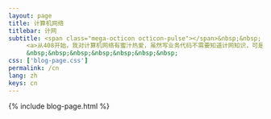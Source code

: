 ```yaml
---
layout: page
title: 计算机网络
titlebar: 计网
subtitle: <span class="mega-octicon octicon-pulse"></span>&nbsp;&nbsp;
     <a>从408开始，我对计算机网络有蜜汁热爱，虽然写业务代码不需要知道计网知识，可是我们生活当中随时随地都在接触网络，你们难道不好奇吗~</a><br/>
     &nbsp;&nbsp;&nbsp;&nbsp;&nbsp;&nbsp;&nbsp; 
css: ['blog-page.css']
permalink: /cn
lang: zh
keys: cn
---
```

{% include blog-page.html %}